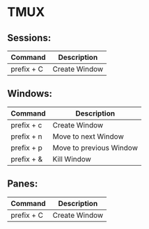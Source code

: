 # TMUX

## Sessions:

| Command | Description |
| --- | --- |
| prefix + C | Create Window |

## Windows:

| Command | Description |
| --- | --- |
| prefix + c | Create Window |
| prefix + n | Move to next Window |
| prefix + p | Move to previous Window |
| prefix + & | Kill Window |

## Panes:

| Command | Description |
| --- | --- |
| prefix + C | Create Window |
